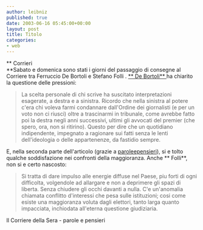 ```yaml
---
author: leibniz
published: true
date: 2003-06-16 05:45:00+00:00
layout: post
title: Titolo
categories:
- web
---
```


 **   Corrieri   
**Sabato e domenica sono stati i giorni del passaggio di consegne al Corriere tra Ferruccio De Bortoli e Stefano Folli   . [  ** De Bortoli** ](http://space.virgilio.it/altor12@tin.it/debortoli2.htm)ha chiarito la questione delle pressioni: 

>  
> 
>   La scelta personale di chi scrive ha suscitato interpretazioni esagerate, a destra e a sinistra. Ricordo che nella sinistra al potere c'era chi voleva farmi condannare dall'Ordine dei giornalisti (e per un voto non ci riusci) oltre a trascinarmi in tribunale, come avrebbe fatto poi la destra negli anni successivi, ultimi gli avvocati del premier (che spero, ora, non si ritirino). Questo per dire che un quotidiano indipendente, impegnato a ragionare sui fatti senza le lenti dell'ideologia o delle appartenenze, da fastidio sempre. 

E, nella seconda parte dell'articolo (grazie a  [ paroleepensieri](http://parolepensieri.blogspot.com/)), si e tolto qualche soddisfazione nei confronti della maggioranza.
Anche  ** Folli**, non si e certo nascosto:

   

>  
> 
>   Si tratta di dare impulso alle energie diffuse nel Paese, piu forti di ogni difficolta, volgendole ad allargare e non a deprimere gli spazi di liberta. Senza chiudere gli occhi davanti a nulla. C'e un'anomalia chiamata conflitto d'interessi che pesa sulle istituzioni; cosi come esiste una maggioranza voluta dagli elettori, tanto larga quanto impacciata, inchiodata all'eterna questione giudiziaria. 

Il Corriere della Sera -  parole e pensieri
